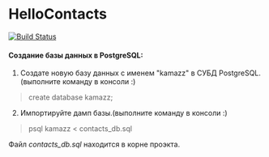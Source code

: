 # HelloContacts
[![Build Status](https://travis-ci.org/serohin/HelloContacts.svg?branch=master)](https://travis-ci.org/serohin/HelloContacts)

#### Создание базы данных в PostgreSQL:
1. Создате новую базу данных с именем "kamazz" в СУБД PostgreSQL.(выполните команду в консоли :)  
>create database kamazz;  

2. Импортируйте дамп базы.(выполните команду в консоли :)  
>psql kamazz < contacts_db.sql  

Файл *contacts_db.sql* находится в корне проэкта.


 


